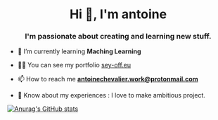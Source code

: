 <h1 align="center">Hi 👋, I'm antoine</h1>
<h3 align="center">I'm passionate about creating and learning new stuff.</h3>

- 🌱  I’m currently learning **Maching Learning**

- 👨‍💻  You can see my portfolio [sey-off.eu](http://sey-off.eu/)

- 📫  How to reach me **antoinechevalier.work@protonmail.com**

- 📄  Know about my experiences : I love to make ambitious project. 

[![Anurag's GitHub stats](https://github-readme-stats.vercel.app/api?username=SetBoo)](https://github.com/anuraghazra/github-readme-stats)
